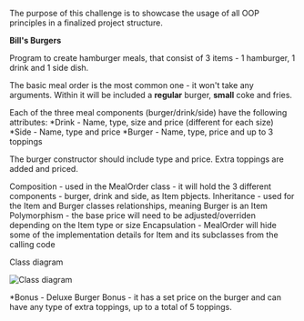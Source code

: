 The purpose of this challenge is to showcase the usage of all OOP principles in a finalized project structure.

  **Bill's Burgers**

Program to create hamburger meals, that consist of 3 items - 1 hamburger, 1 drink and 1 side dish.

The basic meal order is the most common one - it won't take any arguments. Within it will be included a **regular** burger, **small** coke and fries.

Each of the three meal components (burger/drink/side) have the following attributes:
*Drink - Name, type, size and price (different for each size)
*Side - Name, type and price
*Burger - Name, type, price and up to 3 toppings

The burger constructor should include type and price.
Extra toppings are added and priced.

Composition - used in the MealOrder class - it will hold the 3 different components - burger, drink and side, as Item pbjects.
Inheritance - used for the Item and Burger classes relationships, meaning Burger is an Item
Polymorphism - the base price will need to be adjusted/overriden depending on the Item type or size
Encapsulation - MealOrder will hide some of the implementation details for Item and its subclasses from the calling code 

Class diagram

![Class diagram](https://github.com/user-attachments/assets/624a176a-2c54-44cf-8e90-a6f0f1816440)

*Bonus - Deluxe Burger Bonus - it has a set price on the burger and can have any type of extra toppings, up to a total of 5 toppings.

